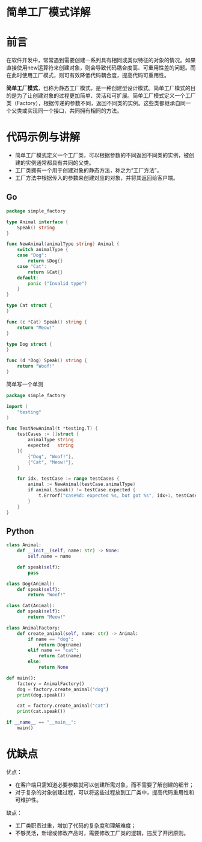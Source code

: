 # 简单工厂模式详解

# 前言

在软件开发中，常常遇到需要创建一系列具有相同或类似特征的对象的情况。如果直接使用new运算符来创建对象，则会导致代码耦合度高、可重用性差的问题。而在此时使用工厂模式，则可有效降低代码耦合度，提高代码可重用性。

**简单工厂模式**，也称为静态工厂模式，是一种创建型设计模式。简单工厂模式的目的是为了让创建对象的过程更加简单、灵活和可扩展。简单工厂模式定义一个工厂类（Factory），根据传递的参数不同，返回不同类的实例。这些类都继承自同一个父类或实现同一个接口，共同拥有相同的方法。

# 代码示例与讲解

- 简单工厂模式定义一个工厂类，可以根据参数的不同返回不同类的实例，被创建的实例通常都具有共同的父类。
- 工厂类拥有一个用于创建对象的静态方法，称之为“工厂方法”。
- 工厂方法中根据传入的参数来创建对应的对象，并将其返回给客户端。

## Go

```go
package simple_factory

type Animal interface {
	Speak() string
}

func NewAnimal(animalType string) Animal {
	switch animalType {
	case "Dog":
		return &Dog{}
	case "Cat":
		return &Cat{}
	default:
		panic ("Invalid type")
	}
}

type Cat struct {
}

func (c *Cat) Speak() string {
	return "Meow!"
}

type Dog struct {
}

func (d *Dog) Speak() string {
	return "Woof!"
}
```

简单写一个单测

```go
package simple_factory

import (
	"testing"
)

func TestNewAnimal(t *testing.T) {
	testCases := []struct {
		animalType string
		expected   string
	}{
		{"Dog", "Woof!"},
		{"Cat", "Meow!"},
	}

	for idx, testCase := range testCases {
		animal := NewAnimal(testCase.animalType)
		if animal.Speak() != testCase.expected {
			t.Errorf("case%d: expected %s, but got %s", idx+1, testCase.expected, animal.Speak())
		}
	}
}
```

## Python

```python
class Animal:
    def __init__(self, name: str) -> None:
        self.name = name

    def speak(self):
        pass

class Dog(Animal):
    def speak(self):
        return "Woof!"

class Cat(Animal):
    def speak(self):
        return "Meow!"

class AnimalFactory:
    def create_animal(self, name: str) -> Animal:
        if name == "dog":
            return Dog(name)
        elif name == "cat":
            return Cat(name)
        else:
            return None

def main():
    factory = AnimalFactory()
    dog = factory.create_animal("dog")
    print(dog.speak())

    cat = factory.create_animal("cat")
    print(cat.speak())

if __name__ == "__main__":
    main()
```

# 优缺点

优点：

- 在客户端只需知道必要参数就可以创建所需对象，而不需要了解创建的细节；
- 对于复杂的对象创建过程，可以将这些过程放到工厂类中，提高代码重用性和可维护性。

缺点：

- 工厂类职责过重，增加了代码的复杂度和理解难度；
- 不够灵活，新增或修改产品时，需要修改工厂类的逻辑，违反了开闭原则。
